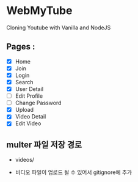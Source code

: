 
# WebMyTube

Cloning Youtube with Vanilla and NodeJS


## Pages : 

- [X] Home
- [X] Join
- [X] Login
- [X] Search
- [X] User Detail
- [ ] Edit Profile
- [ ] Change Password
- [X] Upload
- [X] Video Detail
- [X] Edit Video

## multer 파일 저장 경로

- videos/

- 비디오 파일이 업로드 될 수 있어서 gitignore에 추가
